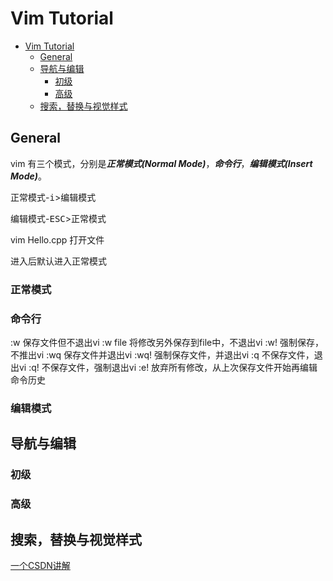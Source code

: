 # Vim Tutorial

- [Vim Tutorial](#vim-tutorial)
  - [General](#general)
  - [导航与编辑](#导航与编辑)
    - [初级](#初级)
    - [高级](#高级)
  - [搜索，替换与视觉样式](#搜索替换与视觉样式)

## General

vim 有三个模式，分别是***正常模式(Normal Mode)***，***命令行***，***编辑模式(Insert Mode)***。

正常模式-<kbd>i</kbd>>编辑模式

编辑模式-<kbd>ESC</kbd>>正常模式

vim Hello.cpp 打开文件

进入后默认进入正常模式
### 正常模式

### 命令行
:w 保存文件但不退出vi
:w file 将修改另外保存到file中，不退出vi
:w! 强制保存，不推出vi
:wq 保存文件并退出vi
:wq! 强制保存文件，并退出vi
:q 不保存文件，退出vi
:q! 不保存文件，强制退出vi
:e! 放弃所有修改，从上次保存文件开始再编辑命令历史

### 编辑模式

## 导航与编辑

### 初级

### 高级

## 搜索，替换与视觉样式

[一个CSDN讲解](https://blog.csdn.net/feosun/article/details/73196299)